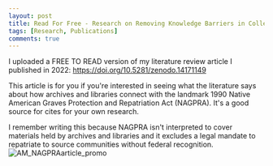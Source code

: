 ```yaml
---
layout: post
title: Read For Free - Research on Removing Knowledge Barriers in Collection Management 
tags: [Research, Publications]
comments: true
---
```

I uploaded a FREE TO READ version of my literature review article I published in 2022: https://doi.org/10.5281/zenodo.14171149

This article is for you if you're interested in seeing what the literature says about how archives and libraries connect with the landmark 1990 Native American Graves Protection and Repatriation Act (NAGPRA). It's a good source for cites for your own research. 

I remember writing this because NAGPRA isn't interpreted to cover materials held by archives and libraries and it excludes a legal mandate to repatriate to source communities without federal recognition. ![AM_NAGPRAarticle_promo](https://github.com/user-attachments/assets/bb92b763-a53c-40e7-907d-f7ad2a980317)
